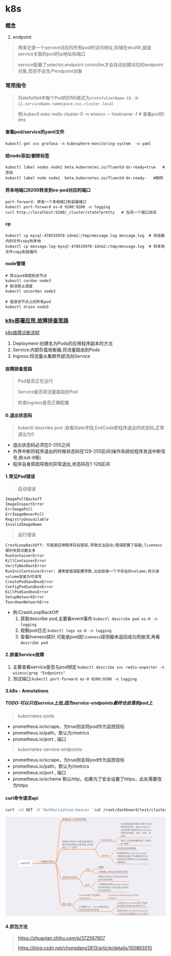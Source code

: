 # k8s

### 概念

1. endpoint

> 用来记录一个service对应的所有pod的访问地址,存储在etcd中,就是service关联的pod的ip地址和端口
>
> service配置了selector,endpoint controller才会自动创建对应的endpoint对象,否则不会生产endpoint对象



### 常用指令

> StatefulSet中每个Pod的DNS格式为`statefulSetName-{0..N-1}.serviceName.namespace.svc.cluster.local`
>
> 例:kubectl exec redis-cluster-0 -n wiseco -- hostname -f  # 查看pod的dns 

#### 查看pod/service的yaml文件

```
kubectl get svc grafana -n kubesphere-monitoring-system  -o yaml
```



#### 给node添加/删除标签

```
kubectl label nodes node1 beta.kubernetes.io/fluentd-ds-ready=true   #添加
kubectl label node node1  beta.kubernetes.io/fluentd-ds-ready-   #删除
```

#### 将本地端口9200转发到es-pod对应的端口

```
port-forward: 转发一个本地端口到容器端口
kubectl port-forward es-0 9200:9200 -n logging
curl http://localhost:9200/_cluster/state?pretty   # 在另一个端口测试
```

#### cp

```
kubectl cp mysql-478535978-1dnm2:/tmp/message.log message.log  # 将容器内的文件copy到本地
kubectl cp message.log mysql-478535978-1dnm2:/tmp/message.log  # 将本地文件copy到容器内
```

#### node管理

```
# 禁止pod调度到该节点
kubectl cordon node3
# 取消禁止调度
kubectl uncordon node3

# 驱逐该节点上的所有pod
kubectl drain node3
```





### [k8s部署应用,故障排查思路](https://www.cnblogs.com/rancherlabs/p/12330916.html)

[k8s故障诊断流程](https://cloud.tencent.com/developer/article/1899950)

1. Deploymenr:创建名为Pods的应用程序副本的方法
2. Service:内部负载局衡器,将流量路由到Pods
3. Ingress:将流量从集群外部流向Service

#### 故障排查思路

> Pod是否正在运行
>
> Service是否将流量路由到Pod
>
> 检查Ingress是否正确配置

#### 0.退出状态码

> kubectl describe pod  ;查看State字段,ExitCode即程序退出的状态码,正常退出为0

* 退出状态码必须在0-255之间
* 外界中断将程序退出的时候状态码在129-255区间(操作系统给程序发送中断信号,例:kill-9等)
* 程序自身原因导致的异常退出,状态码在1-128区间

#### 1.常见Pod错误

> 启动错误

```
ImagePullBackoff
ImageInspectError
ErrImagePull
ErrImageNeverPull
RegistryUnavailable
InvalidImageName
```

> 运行错误

```
CrashLoopBackOff: 可能是应用程序存在错误,导致无法启动;错误配置了容器;liveness探针失败次数太多
RunContainerError
KillContainerError
VerifyNonRootError
RunInitContainerError: 通常是错误配置导致,比如安装一个不存在的volume;将只读volume安装为可读写
CreatePodSandboxError
ConfigPodSandboxError
KillPodSandboxError
SetupNetworkError
TeardownNetworkErro
```

* 例:CrashLoopBackOff
  1. 获取describe pod,主要看event事件:`kubectl describe pod es-0 -n logging` 
  2. 观察pod日志:`kubectl logs es-0 -n logging`
  3. 查看liveness探针,可能是pod因`liveness`探测器未返回成功而崩溃,再看`describe pod `

#### 2.排查Service故障

1. 主要查看service是否与pod绑定:` kubectl describe svc redis-exporter -n wiseco|grep "Endpoints" `
2. 测试端口:`kubectl port-forward es-0 9200:9200 -n logging`

#### 3.k8s - Annotations

##### TODO:可以只在service上加,因为service-endpoints最终也会落到pod上

>  kubernetes-pods

* prometheus.io/scrape，为true则会将pod作为监控目标
* prometheus.io/path，默认为/metrics
* prometheus.io/port , 端口

> kubernetes-service-endpoints

- prometheus.io/scrape，为true则会将pod作为监控目标
- prometheus.io/path，默认为/metrics
- prometheus.io/port , 端口
- prometheus.io/scheme 默认http，如果为了安全设置了https，此处需要改为https

#### curl命令请求api

```bash
curl -sX GET -H "Authorization:bearer `cat /root/dashboard/test/cluster.token`" -k https://192.168.50.100:6443/api/v1/nodes/node1/proxy/metrics/cadvisor
```

![Preview](.\picture\Preview.jpg)

#### 4.抓包方法

> https://zhuanlan.zhihu.com/p/372567807
>
> https://blog.csdn.net/chongdang2813/article/details/100863010
